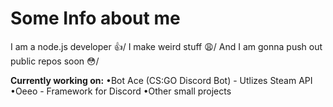 # Some Info about me
I am a node.js developer 👍/
I make weird stuff 😩/
And I am gonna push out public repos soon 😳/

__**Currently working on:**__
•Bot Ace (CS:GO Discord Bot) - Utlizes Steam API
•Oeeo - Framework for Discord
•Other small projects
